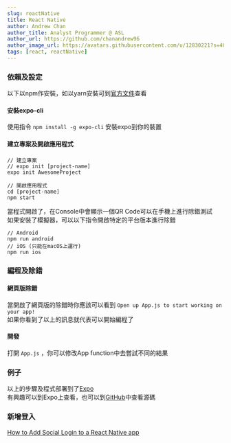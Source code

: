 ```yaml
---
slug: reactNative
title: React Native  
author: Andrew Chan
author_title: Analyst Programmer @ ASL
author_url: https://github.com/chanandrew96
author_image_url: https://avatars.githubusercontent.com/u/12830221?s=400&v=4
tags: [react, reactNative]
---
```


### 依賴及設定  
以下以npm作安裝，如以yarn安裝可到[官方文件](https://reactnative.dev/docs/environment-setup)查看
#### 安裝expo-cli  
使用指令 ` npm install -g expo-cli ` 安裝expo到你的裝置  
#### 建立專案及開啟應用程式  
```
// 建立專案
// expo init [project-name]
expo init AwesomeProject

// 開啟應用程式  
cd [project-name]
npm start 
```  
當程式開啟了，在Console中會顯示一個QR Code可以在手機上進行除錯測試  
如果安裝了模擬器，可以以下指令開啟特定的平台版本進行除錯  
```
// Android
npm run android
// iOS (只能在macOS上運行)  
npm run ios
```

### 編程及除錯  
#### 網頁版除錯  
當開啟了網頁版的除錯時你應該可以看到 ` Open up App.js to start working on your app! `  
如果你看到了以上的訊息就代表可以開始編程了  

#### 開發  
打開 ` App.js ` ，你可以修改App function中去嘗試不同的結果  

### 例子  
以上的步驟及程式部署到了[Expo](https://expo.dev/accounts/chanandrew96/projects/reactNativeTutorial)  
有興趣可以到Expo上查看，也可以到[GitHub](https://github.com/chanandrew96/reactNativeTutorial)中查看源碼  


### 新增登入  
[How to Add Social Login to a React Native app](https://javascript.plainenglish.io/react-native-social-login-2a7945fa19)  